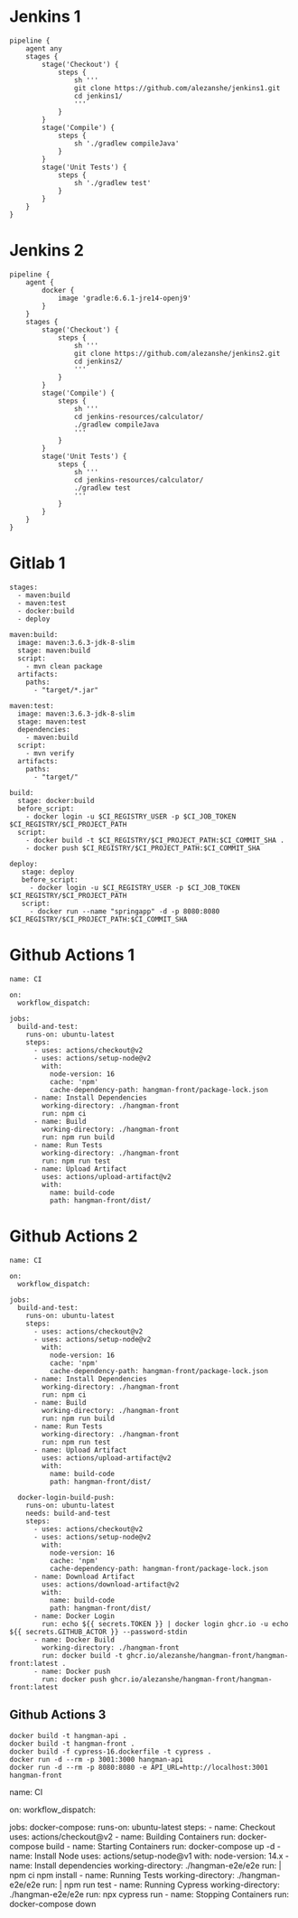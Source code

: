 # Jenkins 1

```
pipeline {
    agent any
    stages {
        stage('Checkout') {
            steps {
                sh '''
                git clone https://github.com/alezanshe/jenkins1.git
                cd jenkins1/
                '''
            }
        }
        stage('Compile') {
            steps {
                sh './gradlew compileJava'
            }
        }
        stage('Unit Tests') {
            steps {
                sh './gradlew test'
            }
        }
    }
}
```

# Jenkins 2

```
pipeline {
    agent {
        docker {
            image 'gradle:6.6.1-jre14-openj9'
        }
    }
    stages {
        stage('Checkout') {
            steps {
                sh '''
                git clone https://github.com/alezanshe/jenkins2.git
                cd jenkins2/
                '''
            }
        }
        stage('Compile') {
            steps {
                sh '''
                cd jenkins-resources/calculator/
                ./gradlew compileJava
                '''
            }
        }
        stage('Unit Tests') {
            steps {
                sh '''
                cd jenkins-resources/calculator/
                ./gradlew test
                '''
            }
        }
    }
}
```

# Gitlab 1
```
stages:
  - maven:build
  - maven:test
  - docker:build
  - deploy

maven:build:
  image: maven:3.6.3-jdk-8-slim
  stage: maven:build
  script:
    - mvn clean package
  artifacts:
    paths:
      - "target/*.jar"

maven:test:
  image: maven:3.6.3-jdk-8-slim
  stage: maven:test
  dependencies:
    - maven:build
  script:
    - mvn verify
  artifacts:
    paths:
      - "target/"

build:
  stage: docker:build
  before_script:
    - docker login -u $CI_REGISTRY_USER -p $CI_JOB_TOKEN $CI_REGISTRY/$CI_PROJECT_PATH
  script:
    - docker build -t $CI_REGISTRY/$CI_PROJECT_PATH:$CI_COMMIT_SHA . 
    - docker push $CI_REGISTRY/$CI_PROJECT_PATH:$CI_COMMIT_SHA
    
deploy:
   stage: deploy
   before_script:
     - docker login -u $CI_REGISTRY_USER -p $CI_JOB_TOKEN $CI_REGISTRY/$CI_PROJECT_PATH
   script:
     - docker run --name "springapp" -d -p 8080:8080 $CI_REGISTRY/$CI_PROJECT_PATH:$CI_COMMIT_SHA
```

# Github Actions 1
```
name: CI

on:
  workflow_dispatch:

jobs:
  build-and-test:
    runs-on: ubuntu-latest
    steps:
      - uses: actions/checkout@v2
      - uses: actions/setup-node@v2
        with:
          node-version: 16
          cache: 'npm'
          cache-dependency-path: hangman-front/package-lock.json
      - name: Install Dependencies
        working-directory: ./hangman-front
        run: npm ci
      - name: Build
        working-directory: ./hangman-front
        run: npm run build
      - name: Run Tests
        working-directory: ./hangman-front
        run: npm run test
      - name: Upload Artifact
        uses: actions/upload-artifact@v2
        with:
          name: build-code
          path: hangman-front/dist/
```
# Github Actions 2
```
name: CI

on:
  workflow_dispatch:

jobs:
  build-and-test:
    runs-on: ubuntu-latest
    steps:
      - uses: actions/checkout@v2
      - uses: actions/setup-node@v2
        with:
          node-version: 16
          cache: 'npm'
          cache-dependency-path: hangman-front/package-lock.json
      - name: Install Dependencies
        working-directory: ./hangman-front
        run: npm ci
      - name: Build
        working-directory: ./hangman-front
        run: npm run build
      - name: Run Tests
        working-directory: ./hangman-front
        run: npm run test
      - name: Upload Artifact
        uses: actions/upload-artifact@v2
        with:
          name: build-code
          path: hangman-front/dist/

  docker-login-build-push:
    runs-on: ubuntu-latest
    needs: build-and-test
    steps:
      - uses: actions/checkout@v2
      - uses: actions/setup-node@v2
        with:
          node-version: 16
          cache: 'npm'
          cache-dependency-path: hangman-front/package-lock.json
      - name: Download Artifact
        uses: actions/download-artifact@v2
        with:
          name: build-code
          path: hangman-front/dist/
      - name: Docker Login
        run: echo ${{ secrets.TOKEN }} | docker login ghcr.io -u echo ${{ secrets.GITHUB_ACTOR }} --password-stdin
      - name: Docker Build
        working-directory: ./hangman-front
        run: docker build -t ghcr.io/alezanshe/hangman-front/hangman-front:latest .
      - name: Docker push
        run: docker push ghcr.io/alezanshe/hangman-front/hangman-front:latest
```

## Github Actions 3
```
docker build -t hangman-api .
docker build -t hangman-front .
docker build -f cypress-16.dockerfile -t cypress .
docker run -d --rm -p 3001:3000 hangman-api
docker run -d --rm -p 8080:8080 -e API_URL=http://localhost:3001 hangman-front
```


name: CI

on:
  workflow_dispatch:

jobs:
  docker-compose:
    runs-on: ubuntu-latest
    steps:
      - name: Checkout
        uses: actions/checkout@v2
      - name: Building Containers
        run: docker-compose build
      - name: Starting Containers
        run: docker-compose up -d
      - name: Install Node
        uses: actions/setup-node@v1
        with:
          node-version: 14.x
      - name: Install dependencies
        working-directory: ./hangman-e2e/e2e
        run: |
          npm ci
          npm install
      - name: Running Tests
        working-directory: ./hangman-e2e/e2e
        run: |
          npm run test
      - name: Running Cypress
        working-directory: ./hangman-e2e/e2e
        run: npx cypress run
      - name: Stopping Containers
        run: docker-compose down